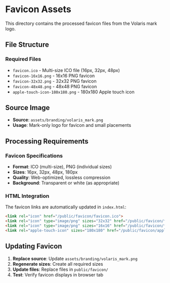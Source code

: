 # Favicon Assets

This directory contains the processed favicon files from the Volaris mark logo.

## File Structure

### Required Files
- `favicon.ico` - Multi-size ICO file (16px, 32px, 48px)
- `favicon-16x16.png` - 16x16 PNG favicon
- `favicon-32x32.png` - 32x32 PNG favicon  
- `favicon-48x48.png` - 48x48 PNG favicon
- `apple-touch-icon-180x180.png` - 180x180 Apple touch icon

## Source Image
- **Source**: `assets/branding/volaris_mark.png`
- **Usage**: Mark-only logo for favicon and small placements

## Processing Requirements

### Favicon Specifications
- **Format**: ICO (multi-size), PNG (individual sizes)
- **Sizes**: 16px, 32px, 48px, 180px
- **Quality**: Web-optimized, lossless compression
- **Background**: Transparent or white (as appropriate)

### HTML Integration
The favicon links are automatically updated in `index.html`:
```html
<link rel="icon" href="/public/favicon/favicon.ico">
<link rel="icon" type="image/png" sizes="32x32" href="/public/favicon/favicon-32x32.png">
<link rel="icon" type="image/png" sizes="16x16" href="/public/favicon/favicon-16x16.png">
<link rel="apple-touch-icon" sizes="180x180" href="/public/favicon/apple-touch-icon-180x180.png">
```

## Updating Favicon

1. **Replace source**: Update `assets/branding/volaris_mark.png`
2. **Regenerate sizes**: Create all required sizes
3. **Update files**: Replace files in `public/favicon/`
4. **Test**: Verify favicon displays in browser tab
